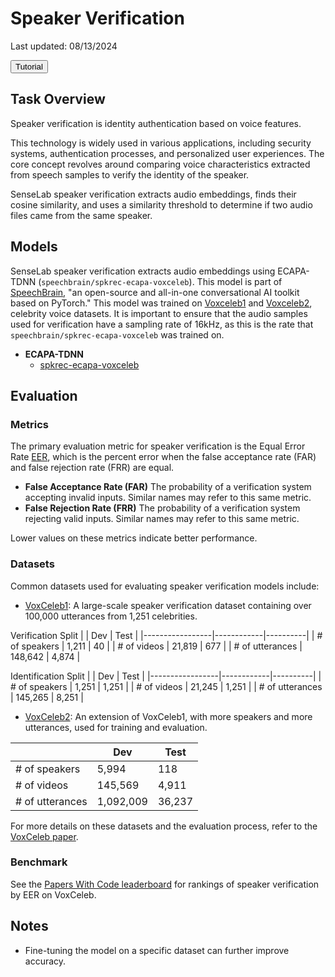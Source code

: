 # Speaker Verification
Last updated: 08/13/2024

<button class="tutorial-button" onclick="window.location.href='https://github.com/sensein/senselab/blob/main/tutorials/audio/speaker_verification.ipynb'">Tutorial</button>

## Task Overview
Speaker verification is identity authentication based on voice features.

This technology is widely used in various applications, including security systems, authentication processes, and personalized user experiences. The core concept revolves around comparing voice characteristics extracted from speech samples to verify the identity of the speaker.

SenseLab speaker verification extracts audio embeddings, finds their cosine similarity, and uses a similarity threshold to determine if two audio files came from the same speaker.

## Models
SenseLab speaker verification extracts audio embeddings using ECAPA-TDNN (`speechbrain/spkrec-ecapa-voxceleb`). This model is part of [SpeechBrain](https://huggingface.co/speechbrain), "an open-source and all-in-one conversational AI toolkit based on PyTorch." This model was trained on  [Voxceleb1](https://www.robots.ox.ac.uk/~vgg/data/voxceleb/vox1.html) and [Voxceleb2](https://www.robots.ox.ac.uk/~vgg/data/voxceleb/vox2.html), celebrity voice datasets. It is important to ensure that the audio samples used for verification have a sampling rate of 16kHz, as this is the rate that `speechbrain/spkrec-ecapa-voxceleb` was trained on.

- **ECAPA-TDNN**
    - [spkrec-ecapa-voxceleb](https://huggingface.co/speechbrain/spkrec-ecapa-voxceleb)


## Evaluation
### Metrics
The primary evaluation metric for speaker verification is the Equal Error Rate [EER](https://www.sciencedirect.com/topics/computer-science/equal-error-rate), which is the percent error when the false acceptance rate (FAR) and false rejection rate (FRR) are equal.
- **False Acceptance Rate (FAR)** The probability of a verification system accepting invalid inputs. Similar names may refer to this same metric.
- **False Rejection Rate (FRR)** The probability of a verification system rejecting valid inputs. Similar names may refer to this same metric.

Lower values on these metrics indicate better performance.

### Datasets
Common datasets used for evaluating speaker verification models include:
- [VoxCeleb1](https://www.robots.ox.ac.uk/~vgg/data/voxceleb/vox1.html): A large-scale speaker verification dataset containing over 100,000 utterances from 1,251 celebrities.

Verification Split
|                 | Dev        | Test     |
|-----------------|------------|----------|
| # of speakers   | 1,211      | 40       |
| # of videos     | 21,819     | 677      |
| # of utterances | 148,642    | 4,874    |

Identification Split
|                 | Dev        | Test     |
|-----------------|------------|----------|
| # of speakers   | 1,251      | 1,251    |
| # of videos     | 21,245     | 1,251    |
| # of utterances | 145,265    | 8,251    |

- [VoxCeleb2](https://www.robots.ox.ac.uk/~vgg/data/voxceleb/vox2.html): An extension of VoxCeleb1, with more speakers and more utterances, used for training and evaluation.

|                 | Dev        | Test     |
|-----------------|------------|----------|
| # of speakers   | 5,994      | 118      |
| # of videos     | 145,569    | 4,911    |
| # of utterances | 1,092,009  | 36,237   |

For more details on these datasets and the evaluation process, refer to the [VoxCeleb paper](https://arxiv.org/abs/1706.08612).

### Benchmark
See the [Papers With Code leaderboard](https://paperswithcode.com/sota/speaker-verification-on-voxceleb) for rankings of speaker verification by EER on VoxCeleb.

## Notes
- Fine-tuning the model on a specific dataset can further improve accuracy.

